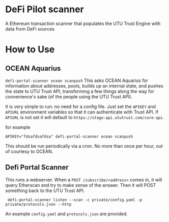 # DeFi Pilot scanner

A Ethereum transaction scanner that populates the UTU Trust Engine with data from DeFi sources

# How to Use
## OCEAN Aquarius
`defi-portal-scanner ocean scanpush`
This asks OCEAN Aquarius for information about addresses, pools, builds up an internal state, and pushes the state to UTU Trust API, transforming a few things along the way for convenience's sake (of the people using the UTU Trust API).

It is very simple to run: no need for a config file. Just set the `APIKEY` and `APIURL` environment variables so that it can authenticate with Trust API. If `APIURL` is not set it will default to `https://stage-api.ututrust.com/core-api`.

for example

`APIKEY="fdsafdsafdsa" defi-portal-scanner ocean scanpush`

This should be run periodically via a cron. No more than once per hour, out of courtesy to OCEAN.

## Defi Portal Scanner
This runs a webserver. When a `POST /subscribe/<address>` comes in, it will query Etherscan and try to make sense of the answer. Then it will POST something back to the UTU Trust API.

` defi-portal-scanner listen --scan -c private/config.yaml -p private/protocols.json --http`

An example `config.yaml` and `protocols.json` are provided.